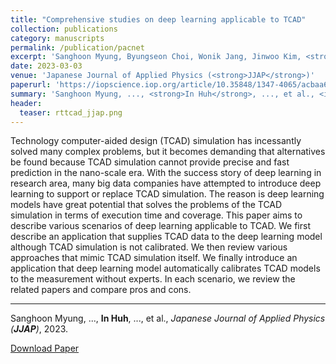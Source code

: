 ```yaml
---
title: "Comprehensive studies on deep learning applicable to TCAD"
collection: publications
category: manuscripts
permalink: /publication/pacnet
excerpt: 'Sanghoon Myung, Byungseon Choi, Wonik Jang, Jinwoo Kim, <strong>In Huh</strong>, Jae Myung Choe, Young-Gu Kim and Dae Sin Kim'
date: 2023-03-03
venue: 'Japanese Journal of Applied Physics (<strong>JJAP</strong>)'
paperurl: 'https://iopscience.iop.org/article/10.35848/1347-4065/acbaa6/meta'
summary: 'Sanghoon Myung, ..., <strong>In Huh</strong>, ..., et al., <i>Japanese Journal of Applied Physics (<strong>JJAP</strong>)</i>, 2023.'
header:
  teaser: rttcad_jjap.png
---
```

Technology computer-aided design (TCAD) simulation has incessantly solved many complex problems, but it becomes demanding that alternatives be found because TCAD simulation cannot provide precise and fast prediction in the nano-scale era. With the success story of deep learning in research area, many big data companies have attempted to introduce deep learning to support or replace TCAD simulation. The reason is deep learning models have great potential that solves the problems of the TCAD simulation in terms of execution time and coverage. This paper aims to describe various scenarios of deep learning applicable to TCAD. We first describe an application that supplies TCAD data to the deep learning model although TCAD simulation is not calibrated. We then review various approaches that mimic TCAD simulation itself. We finally introduce an application that deep learning model automatically calibrates TCAD models to the measurement without experts. In each scenario, we review the related papers and compare pros and cons.

<hr>

Sanghoon Myung, ..., <strong>In Huh</strong>, ..., et al., <i>Japanese Journal of Applied Physics (<strong>JJAP</strong>)</i>, 2023.

[Download Paper](https://iopscience.iop.org/article/10.35848/1347-4065/acbaa6/meta)
